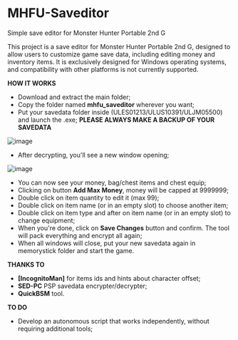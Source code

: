 # MHFU-Saveditor
Simple save editor for Monster Hunter Portable 2nd G

This project is a save editor for Monster Hunter Portable 2nd G, designed to allow users to customize game save data, including editing money and inventory items. It is exclusively designed for Windows operating systems, and compatibility with other platforms is not currently supported.

**HOW IT WORKS**

- Download and extract the main folder;
- Copy the folder named **mhfu_saveditor** wherever you want;
- Put your savedata folder inside (ULES01213/ULUS10391/ULJM05500) and launch the .exe;
**PLEASE ALWAYS MAKE A BACKUP OF YOUR SAVEDATA**

![image](https://github.com/user-attachments/assets/14024f60-34af-483d-b7ef-288d5179fb2b)

- After decrypting, you'll see a new window opening;

![image](https://github.com/user-attachments/assets/99d3a129-ebaf-4216-9376-d9c59a2864d8)

- You can now see your money, bag/chest items and chest equip; 
- Clicking on button **Add Max Money**, money will be capped at 9999999;
- Double click on item quantity to edit it (max 99);
- Double click on item name (or in an empty slot) to choose another item;
- Double click on item type and after on item name (or in an empty slot) to change equipment;
- When you're done, click on **Save Changes** button and confirm. The tool will pack everything and encrypt all again;
- When all windows will close, put your new savedata again in memorystick folder and start the game.

**THANKS TO**

- **[IncognitoMan]** for items ids and hints about character offset;
- **SED-PC** PSP savedata encrypter/decrypter;
- **QuickBSM** tool.

**TO DO**
- Develop an autonomous script that works independently, without requiring additional tools;

